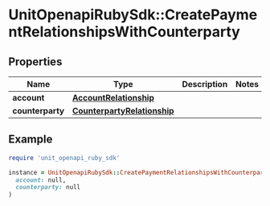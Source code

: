 # UnitOpenapiRubySdk::CreatePaymentRelationshipsWithCounterparty

## Properties

| Name | Type | Description | Notes |
| ---- | ---- | ----------- | ----- |
| **account** | [**AccountRelationship**](AccountRelationship.md) |  |  |
| **counterparty** | [**CounterpartyRelationship**](CounterpartyRelationship.md) |  |  |

## Example

```ruby
require 'unit_openapi_ruby_sdk'

instance = UnitOpenapiRubySdk::CreatePaymentRelationshipsWithCounterparty.new(
  account: null,
  counterparty: null
)
```

